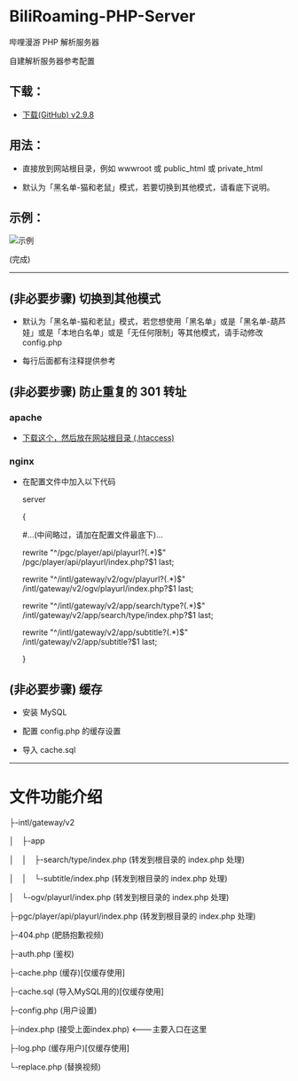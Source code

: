 # BiliRoaming-PHP-Server
哔哩漫游 PHP 解析服务器


自建解析服务器参考配置

## 下载：

* [下载(GitHub) v2.9.8](https://github.com/david082321/BiliRoaming-PHP-Server/raw/main/Server_v2.9.8.zip)


## 用法：

* 直接放到网站根目录，例如 wwwroot 或 public_html 或 private_html

* 默认为「黑名单-猫和老鼠」模式，若要切换到其他模式，请看底下说明。

## 示例：

![示例](https://i.loli.net/2021/01/10/VwJ5D1GoRBbyfmq.jpg)


(完成)

------

## (非必要步骤) 切换到其他模式

* 默认为「黑名单-猫和老鼠」模式，若您想使用「黑名单」或是「黑名单-葫芦娃」或是「本地白名单」或是「无任何限制」等其他模式，请手动修改 config.php

* 每行后面都有注释提供参考

## (非必要步骤) 防止重复的 301 转址

### apache

* [下载这个，然后放在网站根目录 (.htaccess) ](https://github.com/david082321/BiliRoaming-PHP-Server/blob/main/.htaccess)

### nginx

* 在配置文件中加入以下代码

	server
  
	{
  
	#...(中间略过，请加在配置文件最底下)...
  
	rewrite "^/pgc/player/api/playurl?(.*)$" /pgc/player/api/playurl/index.php?$1 last;
  
	rewrite "^/intl/gateway/v2/ogv/playurl?(.*)$" /intl/gateway/v2/ogv/playurl/index.php?$1 last;
  
	rewrite "^/intl/gateway/v2/app/search/type?(.*)$" /intl/gateway/v2/app/search/type/index.php?$1 last;
  
	rewrite "^/intl/gateway/v2/app/subtitle?(.*)$" /intl/gateway/v2/app/subtitle?$1 last;
  
	}

## (非必要步骤) 缓存

* 安装 MySQL

* 配置 config.php 的缓存设置

* 导入 cache.sql

--------

# 文件功能介绍

├-intl/gateway/v2

│　├-app

│　│　├-search/type/index.php (转发到根目录的 index.php 处理)

│　│　└-subtitle/index.php (转发到根目录的 index.php 处理)

│　└-ogv/playurl/index.php (转发到根目录的 index.php 处理)

├-pgc/player/api/playurl/index.php (转发到根目录的 index.php 处理)

├-404.php (肥肠抱歉视频)

├-auth.php (鉴权)

├-cache.php (缓存)[仅缓存使用]

├-cache.sql (导入MySQL用的)[仅缓存使用]

├-config.php (用户设置)

├-index.php (接受上面index.php) <---主要入口在这里

├-log.php (缓存用户)[仅缓存使用]

└-replace.php (替换视频)
